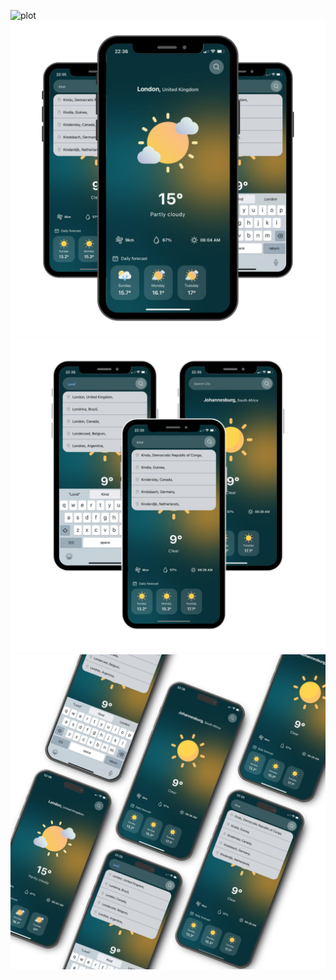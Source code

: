 ![plot](+ssets/readme/1.png)
![plot](assets/readme/2.png)
![plot](assets/readme/3.png)
![plot](assets/readme/4.png)
